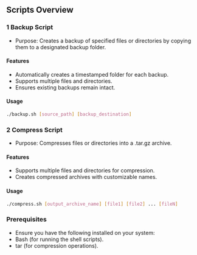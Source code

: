 ## Scripts Overview
### 1 Backup Script
 - Purpose: Creates a backup of specified files or directories by copying them to a designated backup folder.

#### Features
 - Automatically creates a timestamped folder for each backup.
 - Supports multiple files and directories.
 - Ensures existing backups remain intact.

#### Usage
```bash
./backup.sh [source_path] [backup_destination]
```
### 2 Compress Script
 - Purpose: Compresses files or directories into a .tar.gz archive.

#### Features
 - Supports multiple files and directories for compression.
 - Creates compressed archives with customizable names.

#### Usage
```bash
./compress.sh [output_archive_name] [file1] [file2] ... [fileN]
```

### Prerequisites
 - Ensure you have the following installed on your system:
 - Bash (for running the shell scripts).
 - tar (for compression operations).
